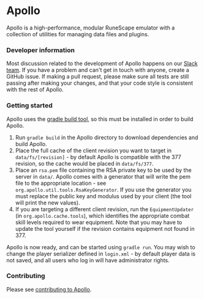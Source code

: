 # Apollo

Apollo is a high-performance, modular RuneScape emulator with a collection of utilities for managing data files and plugins.

### Developer information

Most discussion related to the development of Apollo happens on our [Slack team](https://join.slack.com/t/apollo-rsps/shared_invite/enQtMjQ0NTYwNzkwMjExLTI5NGVmOWZjZGRkYzY4NjM1MjgxNjYyYmEyZWQxMzcxZTA5NDM1MGJkNmRkMjc2ZDQ2NjUwMjAzOGI1NjY1Zjk). If you have a problem and can't get in touch with anyone, create a GitHub issue. If making a pull request, please make sure all tests are still passing after making your changes, and that your code style is consistent with the rest of Apollo.

### Getting started

Apollo uses the [gradle build tool](https://gradle.org), so this must be installed in order to build Apollo.

1. Run `gradle build` in the Apollo directory to download dependencies and build Apollo.
2. Place the full cache of the client revision you want to target in `data/fs/[revision]` - by default Apollo is compatible with the 377 revision, so the cache would be placed in `data/fs/377`.
3. Place an `rsa.pem` file containing the RSA private key to be used by the server in `data/`. Apollo comes with a generator that will write the pem file to the appropriate location - see `org.apollo.util.tools.RsaKeyGenerator`. If you use the generator you must replace the public key and modulus used by your client (the tool will print the new values).
4. If you are targeting a different client revision, run the `EquipmentUpdater` (in `org.apollo.cache.tools`), which identifies the appropriate combat skill levels required to wear equipment. Note that you may have to update the tool yourself if the revision contains equipment not found in 377.

Apollo is now ready, and can be started using `gradle run`. You may wish to change the player serializer defined in `login.xml` - by default player data is not saved, and all users who log in will have administrator rights.

### Contributing

Please see [contributing to Apollo](CONTRIBUTING.md).
